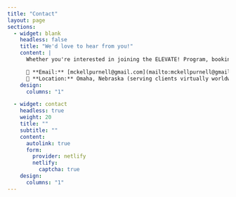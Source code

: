 ```yaml
---
title: "Contact"
layout: page
sections:
  - widget: blank
    headless: false
    title: "We'd love to hear from you!"
    content: |
      Whether you're interested in joining the ELEVATE! Program, booking McKell to speak, or just have a question, reach out using the information below:

      📧 **Email:** [mckellpurnell@gmail.com](mailto:mckellpurnell@gmail.com)  
      📍 **Location:** Omaha, Nebraska (serving clients virtually worldwide)
    design:
      columns: "1"

  - widget: contact
    headless: true
    weight: 20
    title: ""
    subtitle: ""
    content:
      autolink: true
      form:
        provider: netlify
        netlify:
          captcha: true
    design:
      columns: "1"
---
```

